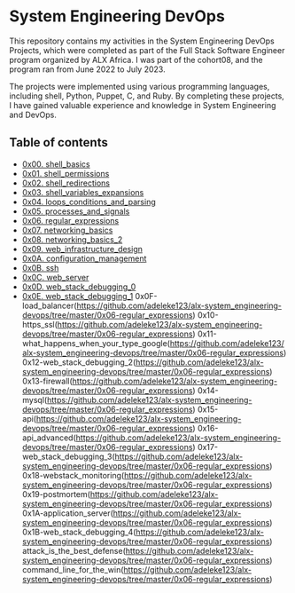 # System Engineering DevOps

This repository contains my activities in the System Engineering DevOps Projects, which were completed as part of the Full Stack Software Engineer program organized by ALX Africa. I was part of the cohort08, and the program ran from June 2022 to July 2023.

The projects were implemented using various programming languages, including shell, Python, Puppet, C, and Ruby. By completing these projects, I have gained valuable experience and knowledge in System Engineering and DevOps.


## Table of contents

* [0x00. shell_basics](https://github.com/adeleke123/alx-system_engineering-devops/tree/master/0x00-shell_basics)
* [0x01. shell_permissions](https://github.com/adeleke123/alx-system_engineering-devops/tree/master/0x01-shell_permissions)
* [0x02. shell_redirections](https://github.com/adeleke123/alx-system_engineering-devops/tree/master/0x02-shell_redirections)
* [0x03. shell_variables_expansions](https://github.com/adeleke123/alx-system_engineering-devops/tree/master/0x03-shell_variables_expansions)
* [0x04. loops_conditions_and_parsing](https://github.com/adeleke123/alx-system_engineering-devops/tree/master/0x04-loops_conditions_and_parsing)
* [0x05. processes_and_signals](https://github.com/adeleke123/alx-system_engineering-devops/tree/master/0x05-processes_and_signals)
* [0x06. regular_expressions](https://github.com/adeleke123/alx-system_engineering-devops/tree/master/0x06-regular_expressions)
* [0x07. networking_basics](https://github.com/adeleke123/alx-system_engineering-devops/tree/master/0x07-networking_basics)
* [0x08. networking_basics_2](https://github.com/adeleke123/alx-system_engineering-devops/tree/master/0x08-networking_basics_2)
* [0x09. web_infrastructure_design](https://github.com/adeleke123/alx-system_engineering-devops/tree/master/0x09-web_infrastructure_design)
* [0x0A. configuration_management](https://github.com/adeleke123/alx-system_engineering-devops/tree/master/0x0A-configuration_management)
* [0x0B. ssh](https://github.com/adeleke123/alx-system_engineering-devops/tree/master/0x0B-ssh)
* [0x0C. web_server](https://github.com/adeleke123/alx-system_engineering-devops/tree/master/0x0C-web_server)
* [0x0D. web_stack_debugging_0](https://github.com/adeleke123/alx-system_engineering-devops/tree/master/0x0D-web_stack_debugging_0)
* [0x0E. web_stack_debugging_1](https://github.com/adeleke123/alx-system_engineering-devops/tree/master/0x0E-web_stack_debugging_1)
0x0F-load_balancer(https://github.com/adeleke123/alx-system_engineering-devops/tree/master/0x06-regular_expressions)
0x10-https_ssl(https://github.com/adeleke123/alx-system_engineering-devops/tree/master/0x06-regular_expressions)
0x11-what_happens_when_your_type_google(https://github.com/adeleke123/alx-system_engineering-devops/tree/master/0x06-regular_expressions)
0x12-web_stack_debugging_2(https://github.com/adeleke123/alx-system_engineering-devops/tree/master/0x06-regular_expressions)
0x13-firewall(https://github.com/adeleke123/alx-system_engineering-devops/tree/master/0x06-regular_expressions)
0x14-mysql(https://github.com/adeleke123/alx-system_engineering-devops/tree/master/0x06-regular_expressions)
0x15-api(https://github.com/adeleke123/alx-system_engineering-devops/tree/master/0x06-regular_expressions)
0x16-api_advanced(https://github.com/adeleke123/alx-system_engineering-devops/tree/master/0x06-regular_expressions)
0x17-web_stack_debugging_3(https://github.com/adeleke123/alx-system_engineering-devops/tree/master/0x06-regular_expressions)
0x18-webstack_monitoring(https://github.com/adeleke123/alx-system_engineering-devops/tree/master/0x06-regular_expressions)
0x19-postmortem(https://github.com/adeleke123/alx-system_engineering-devops/tree/master/0x06-regular_expressions)
0x1A-application_server(https://github.com/adeleke123/alx-system_engineering-devops/tree/master/0x06-regular_expressions)
0x1B-web_stack_debugging_4(https://github.com/adeleke123/alx-system_engineering-devops/tree/master/0x06-regular_expressions)
attack_is_the_best_defense(https://github.com/adeleke123/alx-system_engineering-devops/tree/master/0x06-regular_expressions)
command_line_for_the_win(https://github.com/adeleke123/alx-system_engineering-devops/tree/master/0x06-regular_expressions)
